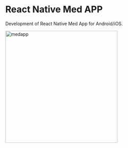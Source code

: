# React Native Med APP

Development of React Native Med App for Android/iOS.

<img src="https://res.cloudinary.com/swietyon/image/upload/v1646045141/1_fswvx9.jpg" width="350" title="medapp">

